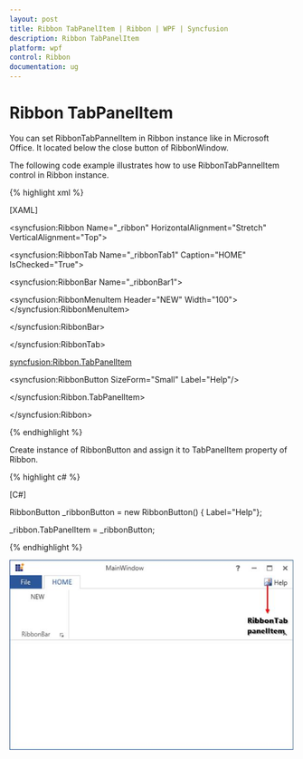 ```yaml
---
layout: post
title: Ribbon TabPanelItem | Ribbon | WPF | Syncfusion
description: Ribbon TabPanelItem
platform: wpf
control: Ribbon
documentation: ug
---
```

# Ribbon TabPanelItem

You can set RibbonTabPannelItem in Ribbon instance like in Microsoft Office. It located below the close button of RibbonWindow.

The following code example illustrates how to use RibbonTabPannelItem control in Ribbon instance.

{% highlight xml %}

[XAML]

<syncfusion:Ribbon Name="_ribbon" HorizontalAlignment="Stretch" VerticalAlignment="Top">

<syncfusion:RibbonTab Name="_ribbonTab1" Caption="HOME"  IsChecked="True">

<syncfusion:RibbonBar Name="_ribbonBar1">

<syncfusion:RibbonMenuItem  Header="NEW" Width="100"></syncfusion:RibbonMenuItem>

</syncfusion:RibbonBar>

</syncfusion:RibbonTab>

<syncfusion:Ribbon.TabPanelItem>

<syncfusion:RibbonButton SizeForm="Small" Label="Help"/>

</syncfusion:Ribbon.TabPanelItem>

</syncfusion:Ribbon>

{% endhighlight %}

Create instance of RibbonButton and assign it to TabPanelItem property of Ribbon.

{% highlight c# %}

[C#]

RibbonButton _ribbonButton = new RibbonButton() { Label="Help"};

_ribbon.TabPanelItem = _ribbonButton;

{% endhighlight %}

![](RibbonTabPanelItem_images/RibbonTabPanelItem_img1.jpeg)


